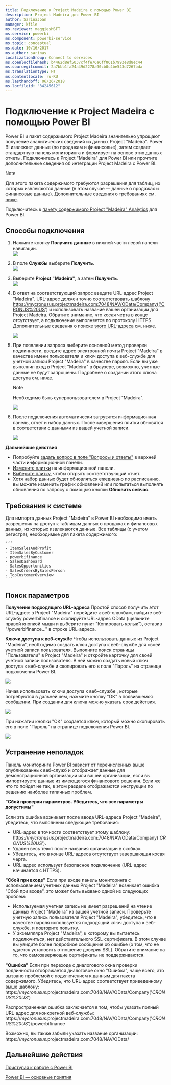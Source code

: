 ```yaml
---
title: Подключение к Project Madeira с помощью Power BI
description: Project Madeira для Power BI
author: SarinaJoan
manager: kfile
ms.reviewer: maggiesMSFT
ms.service: powerbi
ms.component: powerbi-service
ms.topic: conceptual
ms.date: 10/16/2017
ms.author: sarinas
LocalizationGroup: Connect to services
ms.openlocfilehash: b4462d8ef5037cf4fe76a6ff061b7993e8d8ec44
ms.sourcegitcommit: 2a7bbb1fa24a49d2278a90cb0c4be543d7267bda
ms.translationtype: HT
ms.contentlocale: ru-RU
ms.lasthandoff: 06/26/2018
ms.locfileid: "34245612"
---
```

# <a name="connect-to-project-madeira-with-power-bi"></a>Подключение к Project Madeira с помощью Power BI
Power BI и пакет содержимого Project Madeira значительно упрощают получение аналитических сведений из данных Project "Madeira". Power BI извлекает данные (по продажам и финансовые), затем создает стандартную панель мониторинга и формирует на основе этих данных отчеты.
Подключитесь к Project "Madeira" для Power BI или прочтите дополнительные сведения об интеграции Project Madeira с Power BI.

>[!NOTE]
>Для этого пакета содержимого требуются разрешения для таблиц, из которых извлекаются данные (в этом случае — данные о продажах и финансовые данные). Дополнительные сведения о требованиях см. [ниже](#Requirements).

Подключитесь к [пакету содержимого Project "Madeira" Analytics](https://app.powerbi.com/getdata/services/project-madeira) для Power BI.

## <a name="how-to-connect"></a>Способы подключения
1. Нажмите кнопку **Получить данные** в нижней части левой панели навигации.  
    ![](media/service-connect-to-project-madeira/getdata.png)
2. В поле **Службы** выберите **Получить**.  
    ![](media/service-connect-to-project-madeira/services.png)
3. Выберите **Project "Madeira"**, а затем **Получить**.  
    ![](media/service-connect-to-project-madeira/projectmadeira.png)
4. В ответ на соответствующий запрос введите URL-адрес Project "Madeira". URL-адрес должен точно соответствовать шаблону https://mycronusus.projectmadeira.com:7048/NAV/OData/Company(('CRONUS%20US') и использовать название вашей организации для Project Madeira. Обратите внимание, что косая черта в конце отсутствует, а подключение выполняется по протоколу HTTPS. Дополнительные сведения о поиске [этого URL-адреса](#FindingParams) см. ниже.  
   
    ![](media/service-connect-to-project-madeira/params.png)
5. При появлении запроса выберите основной метод проверки подлинности, введите адрес электронной почты Project "Madeira" в качестве имени пользователя и ключ доступа к веб-службе для учетной записи Project "Madeira" в качестве пароля. Если вы уже выполнил вход в Project "Madeira" в браузере, возможно, учетные данные не будут запрошены. Подробнее о создании этого ключа доступа см. [ниже](#FindingParams).  
   
    >[!NOTE]
    >Необходимо быть суперпользователем в Project "Madeira".
   
   ![](media/service-connect-to-project-madeira/creds.png)
6. После подключения автоматически загрузятся информационная панель, отчет и набор данных. После завершения плитки обновятся в соответствии с данными из вашей учетной записи.  
   
    ![](media/service-connect-to-project-madeira/dashboard.png)

**Дальнейшие действия**

* Попробуйте [задать вопрос в поле "Вопросы и ответы"](power-bi-q-and-a.md) в верхней части информационной панели.
* [Измените плитки](service-dashboard-edit-tile.md) на информационной панели.
* [Выберите плитку](service-dashboard-tiles.md), чтобы открыть соответствующий отчет.
* Хотя набор данных будет обновляться ежедневно по расписанию, вы можете изменить график обновлений или попытаться выполнять обновления по запросу с помощью кнопки **Обновить сейчас**.

<a name="Requirements"></a>

## <a name="system-requirements"></a>Требования к системе
Для импорта данных Project "Madeira" в Power BI необходимо иметь разрешения на доступ к таблицам данных о продажах и финансовых данных, из которых извлекаются данные. Все таблицы (с учетом регистра), необходимые для пакета содержимого:  
 
    ´´´ 
    - ItemSalesAndProfit  
    - ItemSalesByCustomer  
    - powerbifinance  
    - SalesDashboard  
    - SalesOpportunities  
    - SalesOrdersBySalesPerson  
    - TopCustomerOverview  
    ´´´ 

<a name="FindingParams"></a>

## <a name="finding-parameters"></a>Поиск параметров
**Получение подходящего URL-адреса** Простой способ получить этот URL-адрес: в Project "Madeira" перейдите к веб-службам, найдите веб-службу powerbifinance и скопируйте URL-адрес OData (щелкните правой кнопкой мыши и выберите пункт "Копировать ярлык"), оставив "/powerbifinance…" в строке URL-адреса.

**Ключи доступа к веб-службе** Чтобы использовать данные из Project "Madeira", необходимо создать ключ доступа к веб-службе для своей учетной записи пользователя. Выполните поиск страницы "Пользователи" в Project "Madeira" и откройте карточку для своей учетной записи пользователя. В ней можно создать новый ключ доступа к веб-службе и скопировать его в поле "Пароль" на странице подключения Power BI.

![](media/service-connect-to-project-madeira/accesskey.png)

Начав использовать ключи доступа к веб-службе , которые потребуются в дальнейшем, нажмите кнопку "ОК" в появившемся сообщении.
При создании для ключа можно указать срок действия.

![](media/service-connect-to-project-madeira/accesskey2.png)

При нажатии кнопки "ОК" создается ключ, который можно скопировать его в поле "Пароль" на странице подключения Power BI.

![](media/service-connect-to-project-madeira/accesskey3.png)

## <a name="troubleshooting"></a>Устранение неполадок
Панель мониторинга Power BI зависит от перечисленных выше опубликованных веб-служб и отображает данные для демонстрационной организации или вашей организации, если вы импортируете данные из имеющегося финансового решения. Если же что то пойдет не так, в этом разделе отображаются инструкции по решению наиболее типичных проблем.

**"Сбой проверки параметров. Убедитесь, что все параметры допустимы"**

Если эта ошибка возникает после ввода URL-адреса Project "Madeira", убедитесь, что выполнены следующие требования:  

   - URL-адрес в точности соответствует этому шаблону: https://*mycronusus*.projectmadeira.com:7048/NAV/OData/Company('*CRONUS%20US*').  
   - Удален весь текст после названия организации в скобках.  
   - Убедитесь, что в конце URL-адреса отсутствует завершающая косая черта.  
   - URL-адрес использует безопасное подключение (URL-адрес начинается с HTTPS).  

**"Сбой при входе"** Если при входе панель мониторинга с использованием учетных данных Project "Madeira" возникает ошибка "Сбой при входе", это может быть вызвано одной из следующих проблем:  

   - Используемая учетная запись не имеет разрешений на чтение данных Project "Madeira" из вашей учетной записи. Проверьте учетную запись пользователя Project "Madeira", убедитесь, что в качестве пароля используется подходящий ключ доступа к веб-службе, и повторите попытку.  
   - У экземпляра Project "Madeira", к которому вы пытаетесь подключиться, нет действительного SSL-сертификата. В этом случае вы увидите более подробное сообщение об ошибке (о том, что не удается установить отношение доверия SSL). Обратите внимание на то, что самозаверяющие сертификаты не поддерживаются.  

**"Ошибка"** Если при переходе с диалогового окна проверки подлинности отображается диалоговое окно "Ошибка", чаще всего, это вызвано проблемой с подключением к данным для пакета содержимого. Убедитесь, что URL-адрес соответствует приведенному выше шаблону:  
    https://*mycronusus*.projectmadeira.com:7048/NAV/OData/Company('*CRONUS%20US*')

Распространенная ошибка заключается в том, чтобы указать полный URL-адрес для конкретной веб-службы:  
    https://*mycronusus*.projectmadeira.com:7048/NAV/OData/Company('*CRONUS%20US*')/powerbifinance

Возможно, вы также забыли указать название организации:   
    https://*mycronusus*.projectmadeira.com:7048/NAV/OData/

## <a name="next-steps"></a>Дальнейшие действия
[Приступая к работе с Power BI](service-get-started.md)

[Power BI — основные понятия](service-basic-concepts.md)

